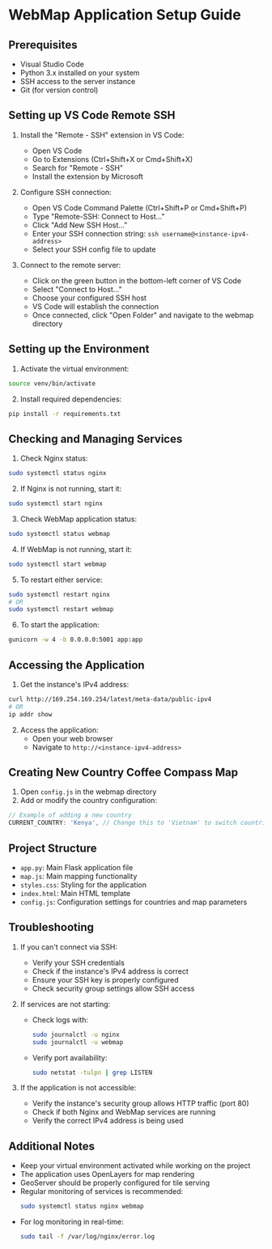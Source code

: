 # WebMap Application Setup Guide

## Prerequisites
- Visual Studio Code
- Python 3.x installed on your system
- SSH access to the server instance
- Git (for version control)

## Setting up VS Code Remote SSH

1. Install the "Remote - SSH" extension in VS Code:
   - Open VS Code
   - Go to Extensions (Ctrl+Shift+X or Cmd+Shift+X)
   - Search for "Remote - SSH"
   - Install the extension by Microsoft

2. Configure SSH connection:
   - Open VS Code Command Palette (Ctrl+Shift+P or Cmd+Shift+P)
   - Type "Remote-SSH: Connect to Host..."
   - Click "Add New SSH Host..."
   - Enter your SSH connection string: `ssh username@<instance-ipv4-address>`
   - Select your SSH config file to update

3. Connect to the remote server:
   - Click on the green button in the bottom-left corner of VS Code
   - Select "Connect to Host..."
   - Choose your configured SSH host
   - VS Code will establish the connection
   - Once connected, click "Open Folder" and navigate to the webmap directory

## Setting up the Environment

1. Activate the virtual environment:
```bash
source venv/bin/activate
```

2. Install required dependencies:
```bash
pip install -r requirements.txt
```

## Checking and Managing Services

1. Check Nginx status:
```bash
sudo systemctl status nginx
```

2. If Nginx is not running, start it:
```bash
sudo systemctl start nginx
```

3. Check WebMap application status:
```bash
sudo systemctl status webmap
```

4. If WebMap is not running, start it:
```bash
sudo systemctl start webmap
```

5. To restart either service:
```bash
sudo systemctl restart nginx
# OR
sudo systemctl restart webmap
```
6. To start the application:
```bash
gunicorn -w 4 -b 0.0.0.0:5001 app:app
```
## Accessing the Application

1. Get the instance's IPv4 address:
```bash
curl http://169.254.169.254/latest/meta-data/public-ipv4
# OR
ip addr show
```

2. Access the application:
   - Open your web browser
   - Navigate to `http://<instance-ipv4-address>`

## Creating New Country Coffee Compass Map

1. Open `config.js` in the webmap directory
2. Add or modify the country configuration:
```javascript
// Example of adding a new country
CURRENT_COUNTRY: 'Kenya', // Change this to 'Vietnam' to switch countries
```

## Project Structure
- `app.py`: Main Flask application file
- `map.js`: Main mapping functionality
- `styles.css`: Styling for the application
- `index.html`: Main HTML template
- `config.js`: Configuration settings for countries and map parameters

## Troubleshooting

1. If you can't connect via SSH:
   - Verify your SSH credentials
   - Check if the instance's IPv4 address is correct
   - Ensure your SSH key is properly configured
   - Check security group settings allow SSH access

2. If services are not starting:
   - Check logs with:
     ```bash
     sudo journalctl -u nginx
     sudo journalctl -u webmap
     ```
   - Verify port availability:
     ```bash
     sudo netstat -tulpn | grep LISTEN
     ```

3. If the application is not accessible:
   - Verify the instance's security group allows HTTP traffic (port 80)
   - Check if both Nginx and WebMap services are running
   - Verify the correct IPv4 address is being used

## Additional Notes

- Keep your virtual environment activated while working on the project
- The application uses OpenLayers for map rendering
- GeoServer should be properly configured for tile serving
- Regular monitoring of services is recommended:
  ```bash
  sudo systemctl status nginx webmap
  ```
- For log monitoring in real-time:
  ```bash
  sudo tail -f /var/log/nginx/error.log
  ``` 